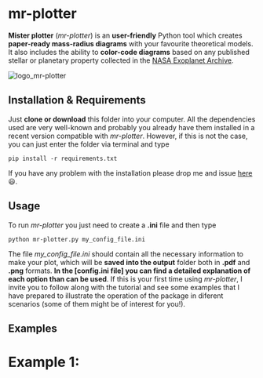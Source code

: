 # **mr-plotter**
**Mister plotter** (*mr-plotter*) is an **user-friendly** Python tool which creates **paper-ready mass-radius diagrams** with your favourite theoretical models. It also includes the ability to **color-code diagrams** based on any published stellar or planetary property collected in the [NASA Exoplanet Archive](https://exoplanetarchive.ipac.caltech.edu/).

![logo_mr-plotter](https://github.com/castro-gzlz/mr-plotter/assets/132309889/6ee7dbb3-4d5c-4f8c-b4fe-9d69131f66fd)

## Installation & Requirements

Just **clone or download** this folder into your computer. All the dependencies used are very well-known and probably you already have them installed in a recent version compatible with *mr-plotter*. However, if this is not the case, you can just enter the folder via terminal and type

```
pip install -r requirements.txt
```
If you have any problem with the installation please drop me and issue [here](https://github.com/castro-gzlz/mr-plotter/issues) :smiley:.

## Usage

To run *mr-plotter* you just need to create a **.ini** file and then type

```
python mr-plotter.py my_config_file.ini
```
The file *my_config_file.ini* should contain all the necessary information to make your plot, which will be **saved into the output** folder both in **.pdf** and **.png** formats. **In the [config.ini file] you can find a detailed explanation of each option than can be used**. If this is your first time using *mr-plotter*, I invite you to follow along with the tutorial and see some examples that I have prepared to illustrate the operation of the package in diferent scenarios (some of them might be of interest for you!). 
## Examples

# Example 1:


